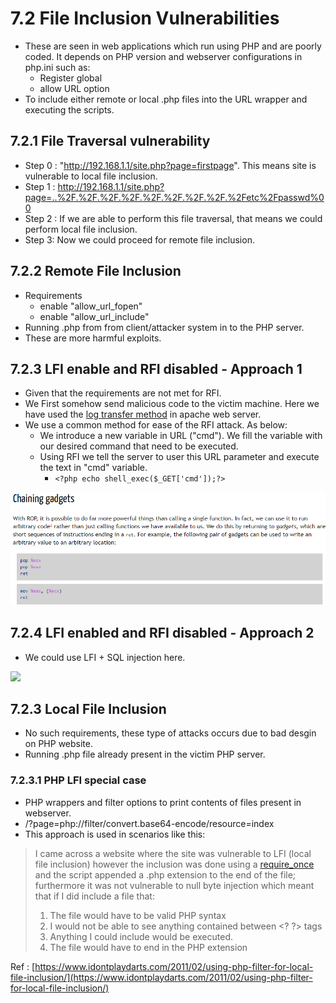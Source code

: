# 7.2 File Inclusion Vulnerabilities

* These are seen in web applications which run using PHP and are poorly coded. It depends on PHP version and webserver configurations in php.ini such as:
  * Register global 
  * allow URL option
* To include either remote or local .php files into the URL wrapper and executing the scripts.

## 7.2.1 File Traversal vulnerability

* Step 0 : "http://192.168.1.1/site.php?page=firstpage". This means site is vulnerable to local file inclusion.
* Step 1 : http://192.168.1.1/site.php?page=..%2F.%2F.%2F.%2F.%2F.%2F.%2F.%2F.%2Fetc%2Fpasswd%00
* Step 2 : If we are able to perform this file traversal, that means we could perform local file inclusion.
* Step 3: Now we could proceed for remote file inclusion.

## 7.2.2 Remote File Inclusion

* Requirements
  * enable "allow\_url\_fopen"
  * enable "allow\_url\_include"
* Running .php from from client/attacker system in to the PHP server. 
* These are more harmful exploits. 

## 7.2.3 LFI enable and RFI disabled - Approach 1

* Given that the requirements are not met for RFI.
* We First somehow send malicious code to the victim machine. Here we have used the [log transfer method](../4.-file-transfer/#list-of-different-ways-for-transferring-a-file) in apache web server.
* We use a common method for ease of the RFI attack. As below:
  * We introduce a new variable in URL \("cmd"\). We fill the variable with our desired command that need to be executed.
  * Using RFI we tell the server to user this URL parameter and execute the text in "cmd" variable.
    * `<?php echo shell_exec($_GET['cmd']);?>`

![final exploit URL.](../.gitbook/assets/image%20%2845%29.png)

## 7.2.4 LFI enabled and RFI disabled - Approach 2

* We could use LFI + SQL injection here.

![](../.gitbook/assets/image%20%283%29.png)

## 7.2.3 Local File Inclusion

* No such requirements, these type of attacks occurs due to bad desgin on PHP website.
* Running .php file already present in the victim PHP server.

### 7.2.3.1 PHP LFI special case

* PHP wrappers and filter options to print contents of files present in webserver.
* /?page=php://filter/convert.base64-encode/resource=index
* This approach is used in scenarios like this:

> I came across a website where the site was vulnerable to LFI \(local file inclusion\) however the inclusion was done using a [require\_once](http://php.net/manual/en/function.require-once.php) and the script appended a .php extension to the end of the file; furthermore it was not vulnerable to null byte injection which meant that if I did include a file that:
>
> 1. The file would have to be valid PHP syntax
> 2. I would not be able to see anything contained between &lt;? ?&gt; tags
> 3. Anything I could include would be executed.
> 4. The file would have to end in the PHP extension

Ref : [https://www.idontplaydarts.com/2011/02/using-php-filter-for-local-file-inclusion/](https://www.idontplaydarts.com/2011/02/using-php-filter-for-local-file-inclusion/)

